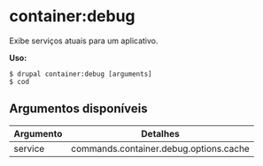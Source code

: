 # container:debug
Exibe serviços atuais para um aplicativo.

**Uso:**
```
$ drupal container:debug [arguments]
$ cod  
```

## Argumentos disponíveis
Argumento | Detalhes
---------|-------------
service | commands.container.debug.options.cache
